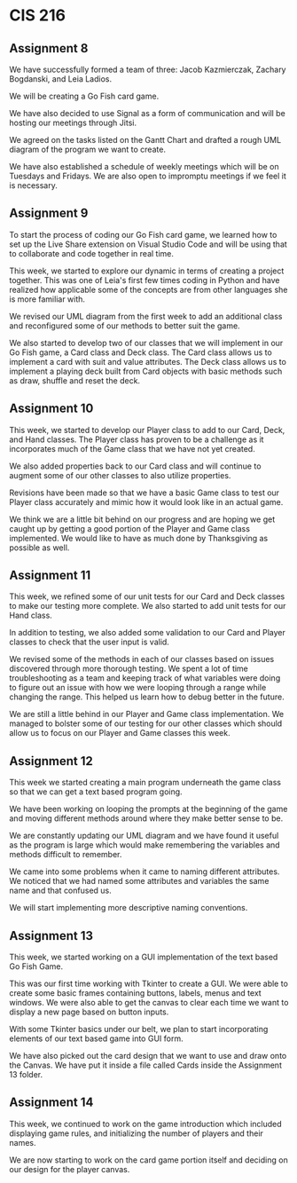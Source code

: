 # CIS 216

## Assignment 8
We have successfully formed a team of three: Jacob Kazmierczak, Zachary Bogdanski, and Leia Ladios. 

We will be creating a Go Fish card game. 

We have also decided to use Signal as a form of communication and will be hosting our meetings through Jitsi. 

We agreed on the tasks listed on the Gantt Chart and drafted a rough UML diagram of the program we want to create. 

We have also established a schedule of weekly meetings which will be on Tuesdays and Fridays. We are also open to impromptu meetings if we feel it is necessary.

## Assignment 9
To start the process of coding our Go Fish card game, we learned how to set up the Live Share extension on Visual Studio Code and will be using that 
to collaborate and code together in real time. 

This week, we started to explore our dynamic in terms of creating a project together. This was one of Leia's first few times coding in Python and have realized how applicable some of the concepts are from other languages she is more familiar with.

We revised our UML diagram from the first week to add an additional class and reconfigured some of our methods to better suit the game.

We also started to develop two of our classes that we will implement in our Go Fish game, a Card class and Deck class. The Card class allows us to implement a card with suit and value attributes. The Deck class allows us to implement a playing deck built from Card objects with basic methods such as draw, shuffle and reset the deck.

## Assignment 10
This week, we started to develop our Player class to add to our Card, Deck, and Hand classes. The Player class has proven to be a challenge as it incorporates much of the Game class that we have not yet created. 

We also added properties back to our Card class and will continue to augment some of our other classes to also utilize properties.

Revisions have been made so that we have a basic Game class to test our Player class accurately and mimic how it would look like in an actual game. 

We think we are a little bit behind on our progress and are hoping we get caught up by getting a good portion of the Player and Game class implemented. We would like to have as much done by Thanksgiving as possible as well. 

## Assignment 11
This week, we refined some of our unit tests for our Card and Deck classes to make our testing more complete. We also started to add unit tests for our Hand class. 

In addition to testing, we also added some validation to our Card and Player classes to check that the user input is valid.

We revised some of the methods in each of our classes based on issues discovered through more thorough testing. We spent a lot of time troubleshooting as a team and keeping track of what variables were doing to figure out an issue with how we were looping through a range while changing the range. This helped us learn how to debug better in the future.

We are still a little behind in our Player and Game class implementation. We managed to bolster some of our testing for our other classes which should allow us to focus on our Player and Game classes this week.

## Assignment 12
This week we started creating a main program underneath the game class so that we can get a text based program going. 

We have been working on looping the prompts at the beginning of the game and moving different methods around where they make better sense to be. 

We are constantly updating our UML diagram and we have found it useful as the program is large which would make remembering the variables and methods difficult to remember. 

We came into some problems when it came to naming different attributes. We noticed that we had named some attributes and variables the same name and that confused us.

We will start implementing more descriptive naming conventions.

## Assignment 13
This week, we started working on a GUI implementation of the text based Go Fish Game. 

This was our first time working with Tkinter to create a GUI. We were able to create some basic frames containing buttons, labels, menus and text windows. We were also able to get the canvas to clear each time we want to display a new page based on button inputs.

With some Tkinter basics under our belt, we plan to start incorporating elements of our text based game into GUI form.

We have also picked out the card design that we want to use and draw onto the Canvas. We have put it inside a file called Cards inside the Assignment 13 folder.

## Assignment 14
This week, we continued to work on the game introduction which included displaying game rules, and initializing the number of players and their names.

We are now starting to work on the card game portion itself and deciding on our design for the player canvas.
